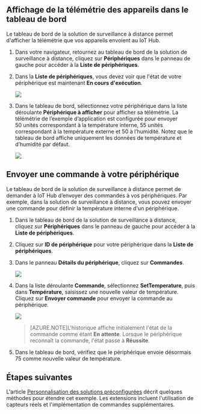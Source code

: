## Affichage de la télémétrie des appareils dans le tableau de bord

Le tableau de bord de la solution de surveillance à distance permet d'afficher la télémétrie que vos appareils envoient au IoT Hub.

1. Dans votre navigateur, retournez au tableau de bord de la solution de surveillance à distance, cliquez sur **Périphériques** dans le panneau de gauche pour accéder à la **Liste de périphériques**.

2. Dans la **Liste de périphériques**, vous devez voir que l'état de votre périphérique est maintenant **En cours d'exécution**.

    ![][18]

3. Dans le tableau de bord, sélectionnez votre périphérique dans la liste déroulante **Périphérique à afficher** pour afficher sa télémétrie. La télémétrie de l’exemple d’application est configurée pour envoyer 50 unités correspondant à la température interne, 55 unités correspondant à la température externe et 50 à l’humidité. Notez que le tableau de bord affiche uniquement les données de température et d’humidité par défaut.

    ![][img-telemetry]

## Envoyer une commande à votre périphérique

Le tableau de bord de la solution de surveillance à distance permet de demander à IoT Hub d’envoyer des commandes à vos périphériques. Par exemple, dans la solution de surveillance à distance, vous pouvez envoyer une commande pour définir la température interne d'un périphérique.

1. Dans le tableau de bord de la solution de surveillance à distance, cliquez sur **Périphériques** dans le panneau de gauche pour accéder à la **Liste de périphériques**.

2. Cliquez sur **ID de périphérique** pour votre périphérique dans la **Liste de périphériques**.

3. Dans le panneau **Détails du périphérique**, cliquez sur **Commandes**.

    ![][13]

4. Dans la liste déroulante **Commande**, sélectionnez **SetTemperature**, puis dans **Température**, saisissez une nouvelle valeur de température. Cliquez sur **Envoyer commande** pour envoyer la commande au périphérique.

    ![][14]

    > [AZURE.NOTE]L'historique affiche initialement l'état de la commande comme étant **En attente**. Lorsque le périphérique reconnaît la commande, l'état passe à **Réussite**.

5. Dans le tableau de bord, vérifiez que le périphérique envoie désormais 75 comme nouvelle valeur de température.

## Étapes suivantes

L'article [Personnalisation des solutions préconfigurées][lnk-customize] décrit quelques méthodes pour étendre cet exemple. Les extensions incluent l'utilisation de capteurs réels et l'implémentation de commandes supplémentaires.

[13]: ./media/iot-suite-visualize-connecting/suite4.png
[14]: ./media/iot-suite-visualize-connecting/suite7-1.png
[18]: ./media/iot-suite-visualize-connecting/suite10.png
[img-telemetry]: ./media/iot-suite-visualize-connecting/telemetry.png
[lnk-customize]: ../articles/iot-suite/iot-suite-guidance-on-customizing-preconfigured-solutions.md
[lnk-dev-messaging]: ../articles/iot-hub/iot-hub-devguide.md#messaging

<!---HONumber=AcomDC_1125_2015-->
